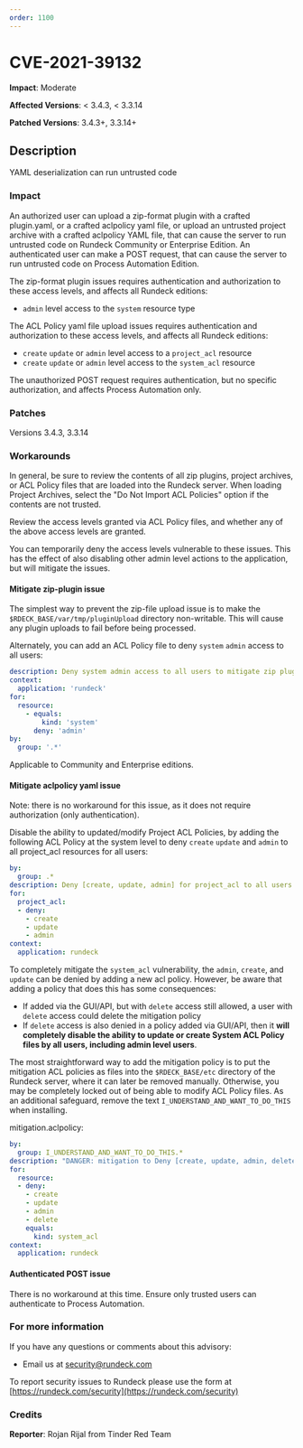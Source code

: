 ```yaml
---
order: 1100
---
```


# CVE-2021-39132

**Impact**: Moderate

**Affected Versions**: < 3.4.3, < 3.3.14

**Patched Versions**: 3.4.3+, 3.3.14+

## Description

YAML deserialization can run untrusted code

### Impact

An authorized user can upload a zip-format plugin with a crafted plugin.yaml, or a crafted aclpolicy yaml file, or upload an untrusted project archive with a crafted aclpolicy YAML file, that can cause the server to run untrusted code on Rundeck Community or Enterprise Edition.  An authenticated user can make a POST request, that can cause the server to run untrusted code on Process Automation Edition.

The zip-format plugin issues requires authentication and authorization to these access levels, and affects all Rundeck editions:

* `admin` level access to the `system` resource type

The ACL Policy yaml file upload issues requires authentication and authorization to these access levels, and affects all Rundeck editions:

* `create` `update` or `admin` level access to a `project_acl` resource
* `create` `update` or `admin` level access to the `system_acl` resource

The unauthorized POST request requires authentication, but no specific authorization, and affects Process Automation only.

### Patches

Versions 3.4.3, 3.3.14

### Workarounds

In general, be sure to review the contents of all zip plugins, project archives, or ACL Policy files that are loaded into the Rundeck server. When loading Project Archives, select the "Do Not Import ACL Policies" option if the contents are not trusted.

Review the access levels granted via ACL Policy files, and whether any of the above access levels are granted.

You can temporarily deny the access levels vulnerable to these issues. This has the effect of also disabling other admin level actions to the application, but will mitigate the issues.

#### Mitigate zip-plugin issue

The simplest way to prevent the zip-file upload issue is to make the `$RDECK_BASE/var/tmp/pluginUpload` directory non-writable. This will cause any plugin uploads to fail before being processed.

Alternately, you can add an ACL Policy file to deny `system` `admin` access to all users:

```yaml
description: Deny system admin access to all users to mitigate zip plugin vulnerability
context:
  application: 'rundeck'
for:
  resource:
    - equals:
        kind: 'system'
      deny: 'admin'
by:
  group: '.*'

```

Applicable to Community and Enterprise editions.

#### Mitigate aclpolicy yaml issue

Note: there is no workaround for this issue, as it does not require authorization (only authentication).

Disable the ability to updated/modify Project ACL Policies, by adding the following ACL Policy at the system level to deny `create` `update` and `admin` to all project_acl resources for all users:

```yaml
by:
  group: .*
description: Deny [create, update, admin] for project_acl to all users
for:
  project_acl:
  - deny:
    - create
    - update
    - admin
context:
  application: rundeck

```

To completely mitigate the `system_acl` vulnerability, the `admin`, `create`, and `update` can be denied by adding a new acl policy. However, be aware that adding a policy that does this has some consequences:

* If added via the GUI/API, but with `delete` access  still allowed, a user with `delete` access could delete the mitigation policy
* If `delete` access is also denied in a policy added via GUI/API, then it **will completely disable the ability to update or create System ACL Policy files by all users, including admin level users**.  

The most straightforward way to add the mitigation policy is to put the mitigation ACL policies as files into the `$RDECK_BASE/etc` directory of the Rundeck server, where it can later be removed manually. Otherwise, you may be completely locked out of being able to modify ACL Policy files. As an additional safeguard, remove the text `I_UNDERSTAND_AND_WANT_TO_DO_THIS` when installing.

mitigation.aclpolicy:
```yaml
by:
  group: I_UNDERSTAND_AND_WANT_TO_DO_THIS.*
description: "DANGER: mitigation to Deny [create, update, admin, delete] for system_acl for all users"
for:
  resource:
  - deny:
    - create
    - update
    - admin
    - delete
    equals:
      kind: system_acl
context:
  application: rundeck
```

#### Authenticated POST issue

There is no workaround at this time. Ensure only trusted users can authenticate to Process Automation.

### For more information

If you have any questions or comments about this advisory:
* Email us at [security@rundeck.com](mailto:security@rundeck.com)

To report security issues to Rundeck please use the form at [https://rundeck.com/security](https://rundeck.com/security)

### Credits

**Reporter**: Rojan Rijal from Tinder Red Team
